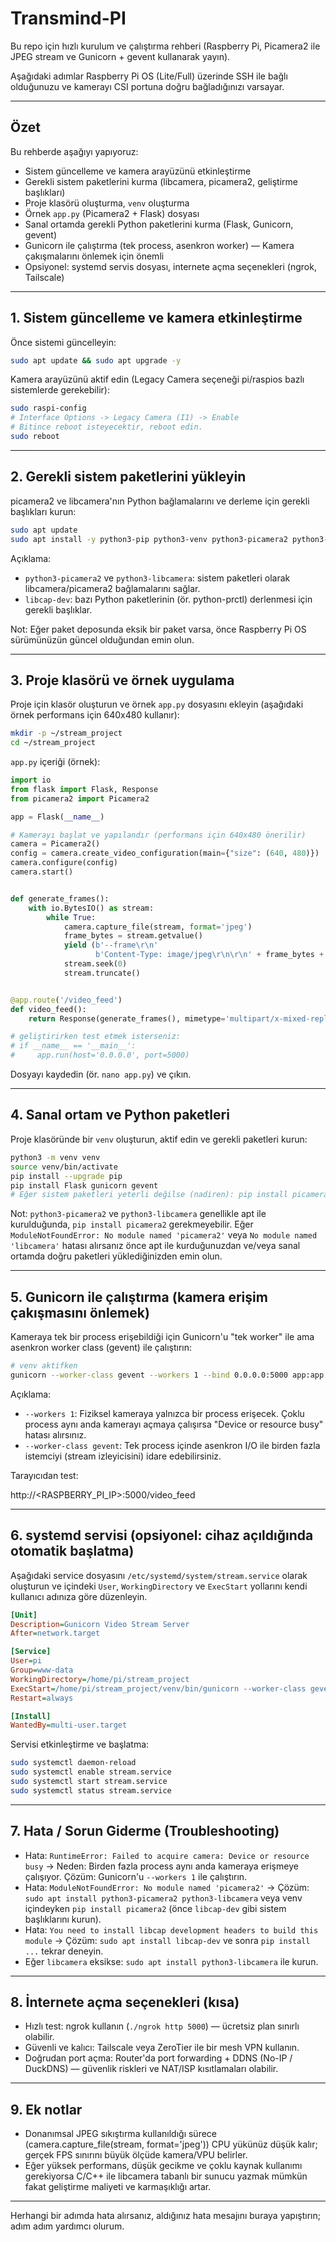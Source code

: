 # Transmind-PI

Bu repo için hızlı kurulum ve çalıştırma rehberi (Raspberry Pi, Picamera2 ile JPEG stream ve Gunicorn + gevent kullanarak yayın).

Aşağıdaki adımlar Raspberry Pi OS (Lite/Full) üzerinde SSH ile bağlı olduğunuzu ve kamerayı CSI portuna doğru bağladığınızı varsayar.

---

## Özet
Bu rehberde aşağıyı yapıyoruz:
- Sistem güncelleme ve kamera arayüzünü etkinleştirme
- Gerekli sistem paketlerini kurma (libcamera, picamera2, geliştirme başlıkları)
- Proje klasörü oluşturma, `venv` oluşturma
- Örnek `app.py` (Picamera2 + Flask) dosyası
- Sanal ortamda gerekli Python paketlerini kurma (Flask, Gunicorn, gevent)
- Gunicorn ile çalıştırma (tek process, asenkron worker) — Kamera çakışmalarını önlemek için önemli
- Opsiyonel: systemd servis dosyası, internete açma seçenekleri (ngrok, Tailscale)

---

## 1. Sistem güncelleme ve kamera etkinleştirme
Önce sistemi güncelleyin:

```bash
sudo apt update && sudo apt upgrade -y
```

Kamera arayüzünü aktif edin (Legacy Camera seçeneği pi/raspios bazlı sistemlerde gerekebilir):

```bash
sudo raspi-config
# Interface Options -> Legacy Camera (I1) -> Enable
# Bitince reboot isteyecektir, reboot edin.
sudo reboot
```

---

## 2. Gerekli sistem paketlerini yükleyin
picamera2 ve libcamera'nın Python bağlamalarını ve derleme için gerekli başlıkları kurun:

```bash
sudo apt update
sudo apt install -y python3-pip python3-venv python3-picamera2 python3-libcamera libcap-dev
```

Açıklama:
- `python3-picamera2` ve `python3-libcamera`: sistem paketleri olarak libcamera/picamera2 bağlamalarını sağlar.
- `libcap-dev`: bazı Python paketlerinin (ör. python-prctl) derlenmesi için gerekli başlıklar.

Not: Eğer paket deposunda eksik bir paket varsa, önce Raspberry Pi OS sürümünüzün güncel olduğundan emin olun.

---

## 3. Proje klasörü ve örnek uygulama
Proje için klasör oluşturun ve örnek `app.py` dosyasını ekleyin (aşağıdaki örnek performans için 640x480 kullanır):

```bash
mkdir -p ~/stream_project
cd ~/stream_project
```

`app.py` içeriği (örnek):

```python
import io
from flask import Flask, Response
from picamera2 import Picamera2

app = Flask(__name__)

# Kamerayı başlat ve yapılandır (performans için 640x480 önerilir)
camera = Picamera2()
config = camera.create_video_configuration(main={"size": (640, 480)})
camera.configure(config)
camera.start()


def generate_frames():
    with io.BytesIO() as stream:
        while True:
            camera.capture_file(stream, format='jpeg')
            frame_bytes = stream.getvalue()
            yield (b'--frame\r\n'
                   b'Content-Type: image/jpeg\r\n\r\n' + frame_bytes + b'\r\n')
            stream.seek(0)
            stream.truncate()


@app.route('/video_feed')
def video_feed():
    return Response(generate_frames(), mimetype='multipart/x-mixed-replace; boundary=frame')

# geliştirirken test etmek isterseniz:
# if __name__ == '__main__':
#     app.run(host='0.0.0.0', port=5000)
```

Dosyayı kaydedin (ör. `nano app.py`) ve çıkın.

---

## 4. Sanal ortam ve Python paketleri
Proje klasöründe bir `venv` oluşturun, aktif edin ve gerekli paketleri kurun:

```bash
python3 -m venv venv
source venv/bin/activate
pip install --upgrade pip
pip install Flask gunicorn gevent
# Eğer sistem paketleri yeterli değilse (nadiren): pip install picamera2
```

Not: `python3-picamera2` ve `python3-libcamera` genellikle apt ile kurulduğunda, `pip install picamera2` gerekmeyebilir. Eğer `ModuleNotFoundError: No module named 'picamera2'` veya `No module named 'libcamera'` hatası alırsanız önce apt ile kurduğunuzdan ve/veya sanal ortamda doğru paketleri yüklediğinizden emin olun.

---

## 5. Gunicorn ile çalıştırma (kamera erişim çakışmasını önlemek)
Kameraya tek bir process erişebildiği için Gunicorn'u "tek worker" ile ama asenkron worker class (gevent) ile çalıştırın:

```bash
# venv aktifken
gunicorn --worker-class gevent --workers 1 --bind 0.0.0.0:5000 app:app
```

Açıklama:
- `--workers 1`: Fiziksel kameraya yalnızca bir process erişecek. Çoklu process aynı anda kamerayı açmaya çalışırsa "Device or resource busy" hatası alırsınız.
- `--worker-class gevent`: Tek process içinde asenkron I/O ile birden fazla istemciyi (stream izleyicisini) idare edebilirsiniz.

Tarayıcıdan test:

http://<RASPBERRY_PI_IP>:5000/video_feed

---

## 6. systemd servisi (opsiyonel: cihaz açıldığında otomatik başlatma)
Aşağıdaki service dosyasını `/etc/systemd/system/stream.service` olarak oluşturun ve içindeki `User`, `WorkingDirectory` ve `ExecStart` yollarını kendi kullanıcı adınıza göre düzenleyin.

```ini
[Unit]
Description=Gunicorn Video Stream Server
After=network.target

[Service]
User=pi
Group=www-data
WorkingDirectory=/home/pi/stream_project
ExecStart=/home/pi/stream_project/venv/bin/gunicorn --worker-class gevent --workers 1 --bind 0.0.0.0:5000 app:app
Restart=always

[Install]
WantedBy=multi-user.target
```

Servisi etkinleştirme ve başlatma:

```bash
sudo systemctl daemon-reload
sudo systemctl enable stream.service
sudo systemctl start stream.service
sudo systemctl status stream.service
```

---

## 7. Hata / Sorun Giderme (Troubleshooting)
- Hata: `RuntimeError: Failed to acquire camera: Device or resource busy` → Neden: Birden fazla process aynı anda kameraya erişmeye çalışıyor. Çözüm: Gunicorn'u `--workers 1` ile çalıştırın.
- Hata: `ModuleNotFoundError: No module named 'picamera2'` → Çözüm: `sudo apt install python3-picamera2 python3-libcamera` veya venv içindeyken `pip install picamera2` (önce `libcap-dev` gibi sistem başlıklarını kurun).
- Hata: `You need to install libcap development headers to build this module` → Çözüm: `sudo apt install libcap-dev` ve sonra `pip install ...` tekrar deneyin.
- Eğer `libcamera` eksikse: `sudo apt install python3-libcamera` ile kurun.

---

## 8. İnternete açma seçenekleri (kısa)
- Hızlı test: ngrok kullanın (`./ngrok http 5000`) — ücretsiz plan sınırlı olabilir.
- Güvenli ve kalıcı: Tailscale veya ZeroTier ile bir mesh VPN kullanın.
- Doğrudan port açma: Router'da port forwarding + DDNS (No-IP / DuckDNS) — güvenlik riskleri ve NAT/ISP kısıtlamaları olabilir.

---

## 9. Ek notlar
- Donanımsal JPEG sıkıştırma kullanıldığı sürece (camera.capture_file(stream, format='jpeg')) CPU yükünüz düşük kalır; gerçek FPS sınırını büyük ölçüde kamera/VPU belirler.
- Eğer yüksek performans, düşük gecikme ve çoklu kaynak kullanımı gerekiyorsa C/C++ ile libcamera tabanlı bir sunucu yazmak mümkün fakat geliştirme maliyeti ve karmaşıklığı artar.

---

Herhangi bir adımda hata alırsanız, aldığınız hata mesajını buraya yapıştırın; adım adım yardımcı olurum.
